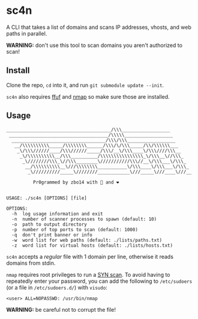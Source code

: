 # sc4n

A CLI that takes a list of domains and scans IP addresses, vhosts, and web paths in parallel.

**WARNING:** don't use this tool to scan domains you aren't authorized to scan!

## Install

Clone the repo, `cd` into it, and run `git submodule update --init`.

`sc4n` also requires [ffuf](https://github.com/ffuf/ffuf) and [nmap](https://nmap.org/) so make sure those are installed.

## Usage

```
_______________________________________/\\\__________________
 _____________________________________/\\\\\__________________
  ___________________________________/\\\/\\\__________________
   __/\\\\\\\\\\_____/\\\\\\\\______/\\\/\/\\\_____/\\/\\\\\\___
    _\/\\\//////____/\\\//////_____/\\\/__\/\\\____\/\\\////\\\__
     _\/\\\\\\\\\\__/\\\__________/\\\\\\\\\\\\\\\\_\/\\\__\//\\\_
      _\////////\\\_\//\\\________\///////////\\\//__\/\\\___\/\\\_
       __/\\\\\\\\\\__\///\\\\\\\\___________\/\\\____\/\\\___\/\\\_
        _\//////////_____\////////____________\///_____\///____\///__

          Pr0grammed by zbo14 with 🤖 and ❤️


USAGE: ./sc4n [OPTIONS] [file]

OPTIONS:
  -h  log usage information and exit
  -n  number of scanner processes to spawn (default: 10)
  -o  path to output directory
  -p  number of top ports to scan (default: 1000)
  -q  don't print banner or info
  -w  word list for web paths (default: ./lists/paths.txt)
  -z  word list for virtual hosts (default: ./lists/hosts.txt)
```

`sc4n` accepts a *regular* file with 1 domain per line, otherwise it reads domains from stdin.

`nmap` requires root privileges to run a [SYN scan](https://nmap.org/book/synscan.html). To avoid having to repeatedly enter your password, you can add the following to `/etc/sudoers` (or a file in `/etc/sudoers.d/`) with `visudo`:

```
<user> ALL=NOPASSWD: /usr/bin/nmap
```

**WARNING:** be careful not to corrupt the file!
